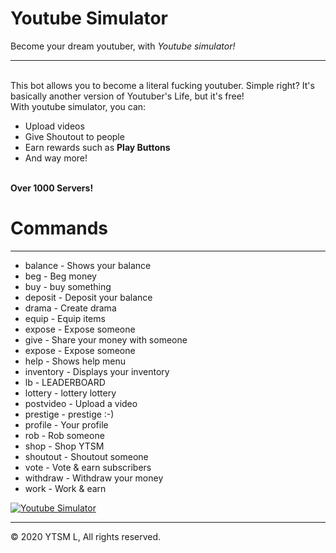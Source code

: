 <div class="container container-fluid p-3 my-3 bg-dark text-white">
 <h1 class="display-4 text-white">Youtube Simulator</h1> 
 <p class="lead">Become your dream youtuber, with <em class="lead text-white">Youtube simulator!</em></p>
  <hr class="my-4">
<br>
This bot allows you to become a literal fucking youtuber. Simple right? It's basically another version of Youtuber's Life, but it's free!
<br>
With youtube simulator, you can:
<ul>
  <li>Upload videos</li>
  <li>Give Shoutout to people</li>
  <li>Earn rewards such as <strong>Play Buttons</strong></li>
  <li>And way more!</li>
</ul>
<br>
 <strong>Over 1000 Servers!</strong>
<h1>Commands</h1>
<hr>
<ul>
 <li>balance - Shows your balance</li>
 <li>beg - Beg money</li>
 <li>buy - buy something</li>
 <li>deposit - Deposit your balance</li>
 <li>drama - Create drama</li>
 <li>equip - Equip items</li>
 <li>expose - Expose someone</li>
 <li>give - Share your money with someone</li>
 <li>expose - Expose someone</li>
 <li>help - Shows help menu</li>
 <li>inventory - Displays your inventory</li>
 <li>lb - LEADERBOARD</li>
 <li>lottery - lottery lottery</li>
 <li>postvideo - Upload a video</li>
 <li>prestige - prestige :-)</li>
 <li>profile - Your profile</li>
 <li>rob - Rob someone</li>
 <li>shop - Shop YTSM</li>
 <li>shoutout - Shoutout someone</li>
 <li>vote - Vote & earn subscribers</li>
 <li>withdraw - Withdraw your money</li>
 <li>work - Work & earn</li>
</ul>

<a href="https://top.gg/bot/681376963356524558" >
  <img src="https://top.gg/api/widget/681376963356524558.svg" alt="Youtube Simulator" />
</a>

<hr>
<div class="footer-copyright text-center py-3"> 
© 2020 YTSM L, All rights reserved.
</div>
</div>
